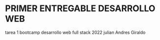 # PRIMER ENTREGABLE DESARROLLO WEB 
tarea 1 bootcamp desarrollo web full stack 2022
julian Andres Giraldo
